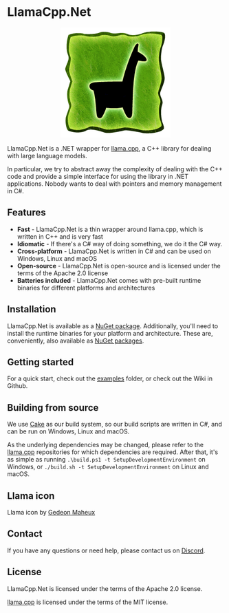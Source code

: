 # LlamaCpp.Net

<center>

![LlamaCpp.Net logo](assets/llama-glyph-256.png)

</center>

LlamaCpp.Net is a .NET wrapper for [llama.cpp](https://github.com/ggerganov/llama.cpp), a C++ library for dealing with large language models.

In particular, we try to abstract away the complexity of dealing with the C++ code and provide a simple interface for using the library in .NET applications.
Nobody wants to deal with pointers and memory management in C#.

## Features

- **Fast** - LlamaCpp.Net is a thin wrapper around llama.cpp, which is written in C++ and is very fast
- **Idiomatic** - If there's a C# way of doing something, we do it the C# way.
- **Cross-platform** - LlamaCpp.Net is written in C# and can be used on Windows, Linux and macOS
- **Open-source** - LlamaCpp.Net is open-source and is licensed under the terms of the Apache 2.0 license
- **Batteries included** - LlamaCpp.Net comes with pre-built runtime binaries for different platforms and architectures

## Installation

LlamaCpp.Net is available as a [NuGet package](https://www.nuget.org/packages/LlamaCpp.Net/).
Additionally, you'll need to install the runtime binaries for your platform and architecture.
These are, conveniently, also available as [NuGet packages](https://www.nuget.org/packages?q%253DLlamaCpp.Net).

## Getting started

For a quick start, check out the [examples](examples) folder, or check out the Wiki in Github.

## Building from source

We use [Cake](https://cakebuild.net/) as our build system, so our build scripts are written in C#, and can be run on Windows, Linux and macOS.

As the underlying dependencies may be changed, please refer to the [llama.cpp](https://github.com/ggerganov/llama.cpp) repositories for which dependencies are required.
After that, it's as simple as running `.\build.ps1 -t SetupDevelopmentEnvironment` on Windows, or `./build.sh -t SetupDevelopmentEnvironment` on Linux and macOS.

## Llama icon

Llama icon by [Gedeon Maheux](https://www.iconhot.com/icon/the-emperor39s-new-groove/llama-glyph.html)

## Contact

If you have any questions or need help, please contact us on [Discord](https://discord.gg/GtPWFSGbye).

## License

LlamaCpp.Net is licensed under the terms of the Apache 2.0 license.

[llama.cpp](https://github.com/ggerganov/llama.cpp) is licensed under the terms of the MIT license.

